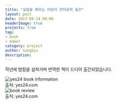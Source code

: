 ```yaml
---
title: "실험을 배우는 어린이 전자공학 출간"
layout: post
date: 2017-09-14 00:00
headerImage: true
projects: true
tag:
- book
- maker
category: project
author: Sangkyu
description: 
---
```


작년에 밤잠을 설쳐가며 번역한 책이 드디어 출간되었습니다.

<img class="image" src="https://1-lab.github.io/_posts/images/intro-my-book.png" alt="yes24 book information">
<figcaption class="caption">출처: yes24.com</figcaption>

<img class="image" src="https://1-lab.github.io/_posts/images/comments-on-my-book.png" alt="book review">
<figcaption class="caption">출처: yes24.com</figcaption>
